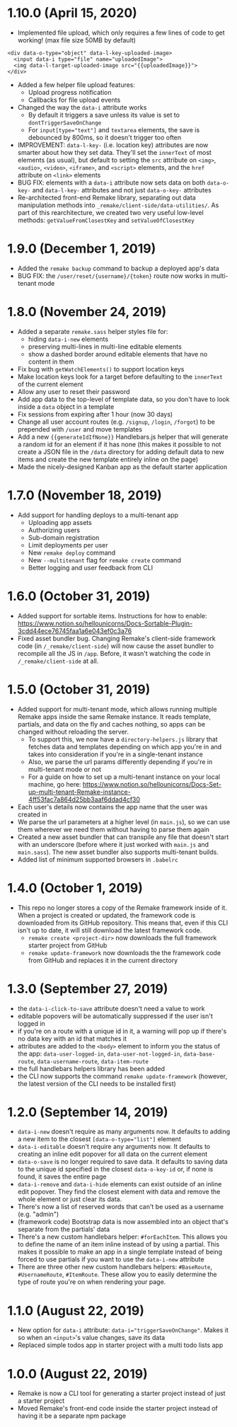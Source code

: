 # 1.10.0 (April 15, 2020)

- Implemented file upload, which only requires a few lines of code to get working! (max file size 50MB by default)
```
<div data-o-type="object" data-l-key-uploaded-image>
  <input data-i type="file" name="uploadedImage">
  <img data-l-target-uploaded-image src="{{uploadedImage}}">
</div>
```
- Added a few helper file upload features: 
  - Upload progress notification 
  - Callbacks for file upload events
- Changed the way the `data-i` attribute works
  - By default it triggers a save unless its value is set to `dontTriggerSaveOnChange`
  - For `input[type="text"]` and `textarea` elements, the save is debounced by 800ms, so it doesn't trigger too often
- IMPROVEMENT: `data-l-key-` (i.e. location key) attributes are now smarter about how they set data. They'll set the `innerText` of most elements (as usual), but default to setting the `src` attribute on `<img>`, `<audio>`, `<video>`, `<iframe>`, and `<script>` elements, and the `href` attribute on `<link>` elements
- BUG FIX: elements with a `data-i` attribute now sets data on both `data-o-key-` and `data-l-key-` attributes and not just `data-o-key-` attributes
- Re-architected front-end Remake library, separating out data manipulation methods into `_remake/client-side/data-utilities/`. As part of this rearchitecture, we created two very useful low-level methods: `getValueFromClosestKey` and `setValueOfClosestKey`

# 1.9.0 (December 1, 2019)

- Added the `remake backup` command to backup a deployed app's data
- BUG FIX: the `/user/reset/{username}/{token}` route now works in multi-tenant mode

# 1.8.0 (November 24, 2019)

- Added a separate `remake.sass` helper styles file for: 
  - hiding `data-i-new` elements
  - preserving multi-lines in multi-line editable elements
  - show a dashed border around editable elements that have no content in them
- Fix bug with `getWatchElements()` to support location keys
- Make location keys look for a target before defaulting to the `innerText` of the current element
- Allow any user to reset their password
- Add app data to the top-level of template data, so you don't have to look inside a `data` object in a template
- Fix sessions from expiring after 1 hour (now 30 days)
- Change all user account routes (e.g. `/signup`, `/login`, `/forgot`) to be prepended with `/user` and move templates
- Add a new `{{generateIdIfNone}}` Handlebars.js helper that will generate a random id for an element if it has none (this makes it possible to not create a JSON file in the `/data` directory for adding default data to new items and create the new template entirely inline on the page)
- Made the nicely-designed Kanban app as the default starter application

# 1.7.0 (November 18, 2019)

- Add support for handling deploys to a multi-tenant app
  - Uploading app assets
  - Authorizing users
  - Sub-domain registration
  - Limit deployments per user
  - New `remake deploy` command
  - New `--multitenant` flag for `remake create` command
  - Better logging and user feedback from CLI


# 1.6.0 (October 31, 2019)

- Added support for sortable items. Instructions for how to enable: https://www.notion.so/hellounicorns/Docs-Sortable-Plugin-3cdd44ece76745faa1a6e043ef0c3a76
- Fixed asset bundler bug. Changing Remake's client-side framework code (in `/_remake/client-side`) will now cause the asset bundler to recompile all the JS in `/app`. Before, it wasn't watching the code in `/_remake/client-side` at all.


# 1.5.0 (October 31, 2019)

- Added support for multi-tenant mode, which allows running multiple Remake apps inside the same Remake instance. It reads template, partials, and data on the fly and caches nothing, so apps can be changed without reloading the server.
  - To support this, we now have a `directory-helpers.js` library that fetches data and templates depending on which app you're in and takes into consideration if you're in a single-tenant instance
  - Also, we parse the url params differently depending if you're in multi-tenant mode or not
  - For a guide on how to set up a multi-tenant instance on your local machine, go here: https://www.notion.so/hellounicorns/Docs-Set-up-multi-tenant-Remake-instance-4ff53fac7a864d25bb3aaf6ddad4cf30
- Each user's details now contains the app name that the user was created in
- We parse the url parameters at a higher level (in `main.js`), so we can use them wherever we need them without having to parse them again
- Created a new asset bundler that can transpile any file that doesn't start with an underscore (before where it just worked with `main.js` and `main.sass`). The new asset bundler also supports multi-tenant builds.
- Added list of minimum supported browsers in `.babelrc`

# 1.4.0 (October 1, 2019)

- This repo no longer stores a copy of the Remake framework inside of it. When a project is created or updated, the framework code is downloaded from its GitHub repository. This means that, even if this CLI isn't up to date, it will still download the latest framework code.
  - `remake create <project-dir>` now downloads the full framework starter project from GitHub
  - `remake update-framework` now downloads the the framework code from GitHub and replaces it in the current directory

# 1.3.0 (September 27, 2019)

- the `data-i-click-to-save` attribute doesn't need a value to work
- editable popovers will be automatically suppressed if the user isn't logged in
- if you're on a route with a unique id in it, a warning will pop up if there's no data key with an id that matches it
- attributes are added to the `<body>` element to inform you the status of the app: `data-user-logged-in`, `data-user-not-logged-in`, `data-base-route`, `data-username-route`, `data-item-route`
- the full handlebars helpers library has been added
- the CLI now supports the command `remake update-framework` (however, the latest version of the CLI needs to be installed first)

# 1.2.0 (September 14, 2019)

- `data-i-new` doesn't require as many arguments now. It defaults to adding a new item to the closest `[data-o-type="list"]` element
- `data-i-editable` doesn't require any arguments now. It defaults to creating an inline edit popover for all data on the current element
- `data-o-save` is no longer required to save data. It defaults to saving data to the unique id specified in the closest `data-o-key-id` or, if none is found, it saves the entire page
- `data-i-remove` and `data-i-hide` elements can exist outside of an inline edit popover. They find the closest element with data and remove the whole element or just clear its data.
- There's now a list of reserved words that can't be used as a username (e.g. "admin")
- (framework code) Bootstrap data is now assembled into an object that's separate from the partials' data
- There's a new custom handlebars helper: `#forEachItem`. This allows you to define the name of an item inline instead of by using a partial. This makes it possible to make an app in a single template instead of being forced to use partials if you want to use the `data-i-new` attribute
- There are three other new custom handlebars helpers: `#BaseRoute`, `#UsernameRoute`, `#ItemRoute`. These allow you to easily determine the type of route you're on when rendering your page.

# 1.1.0 (August 22, 2019)

- New option for `data-i` attribute: `data-i="triggerSaveOnChange"`. Makes it so when an `<input>`'s value changes, save its data
- Replaced simple todos app in starter project with a multi todo lists app

# 1.0.0 (August 22, 2019)

- Remake is now a CLI tool for generating a starter project instead of just a starter project
- Moved Remake's front-end code inside the starter project instead of having it be a separate npm package
